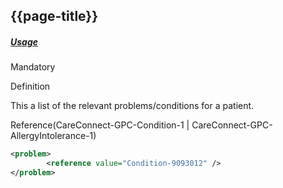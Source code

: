 ## {{page-title}}

<h5><ins>Usage</ins></h5>

<span class="mro-circle mandatory" title="Mandatory"></span> Mandatory

Definition

This a list of the relevant problems/conditions for a patient.

Reference(CareConnect-GPC-Condition-1 | CareConnect-GPC-AllergyIntolerance-1)

```xml
<problem>
        <reference value="Condition-9093012" />
</problem>